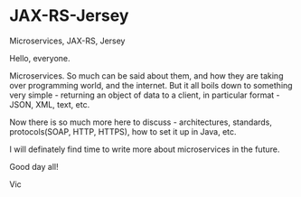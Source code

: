 # JAX-RS-Jersey
Microservices, JAX-RS, Jersey

Hello, everyone.

Microservices. So much can be said about them, and how they are taking over programming world, and the internet. But it all boils down to something very simple - returning an object of data to a client, in particular format - JSON, XML, text, etc.

Now there is so much more here to discuss - architectures, standards, protocols(SOAP, HTTP, HTTPS), how to set it up in Java, etc.

I will definately find time to write more about microservices in the future.

Good day all!

Vic
